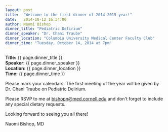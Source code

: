 ```yaml
---
layout: post
title:  "Welcome to the first dinner of 2014-2015 year!"
date:   2014-10-12 16:34:00
author: Naomi Bishop
dinner_title: "Pediatric Delirium"
dinner_speaker: "Dr. Chani Traube"
dinner_location: "Columbia University Medical Center Faculty Club"
dinner_time: "Tuesday, October 14, 2014 at 7pm"
---
```

<b>Title:</b>  {{ page.dinner_title }}   
<b>Speaker:</b> {{ page.dinner_speaker }}  
<b>Location:</b> {{ page.dinner_location }}  
<b>Time:</b> {{ page.dinner_time }}  

Please mark your calendars.  The first meeting of the year will be given by
Dr. Chani Traube on Pediatric Delirium.

Please RSVP to me at <bishopn@med.cornell.edu> and don't forget to include any
special dietary requests.

Looking forward to seeing you all there!

Naomi Bishop, MD
